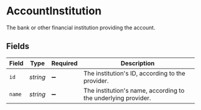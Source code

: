 # AccountInstitution

The bank or other financial institution providing the account.


## Fields

| Field                                                         | Type                                                          | Required                                                      | Description                                                   |
| ------------------------------------------------------------- | ------------------------------------------------------------- | ------------------------------------------------------------- | ------------------------------------------------------------- |
| `id`                                                          | *string*                                                      | :heavy_minus_sign:                                            | The institution's ID, according to the provider.              |
| `name`                                                        | *string*                                                      | :heavy_minus_sign:                                            | The institution's name, according to the underlying provider. |